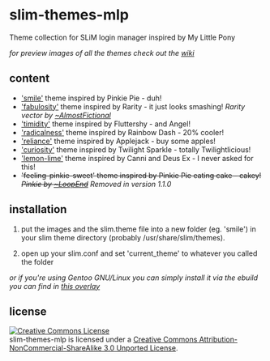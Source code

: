slim-themes-mlp
=================

Theme collection for SLiM login manager inspired by My Little Pony

_for preview images of all the themes check out the <a href="https://github.com/tablet-mode/slim-themes-mlp/wiki/previews">wiki</a>_


content
-------
- <a href="https://github.com/tablet-mode/slim-themes-mlp/wiki/previews#smile">'smile'</a> theme inspired by Pinkie Pie - duh!
- <a href="https://github.com/tablet-mode/slim-themes-mlp/wiki/previews#fabulosity">'fabulosity'</a> theme inspired by Rarity - it just looks smashing!  _Rarity vector by <a href="https://almostfictional.deviantart.com/">~AlmostFictional</a>_
- <a href="https://github.com/tablet-mode/slim-themes-mlp/wiki/previews#timidity">'timidity'</a> theme inspired by Fluttershy - and Angel!
- <a href="https://github.com/tablet-mode/slim-themes-mlp/wiki/previews#radicalness">'radicalness'</a> theme inspired by Rainbow Dash - 20% cooler!
- <a href="https://github.com/tablet-mode/slim-themes-mlp/wiki/previews#reliance">'reliance'</a> theme inspired by Applejack - buy some apples!
- <a href="https://github.com/tablet-mode/slim-themes-mlp/wiki/previews#curiosity">'curiosity'</a> theme inspired by Twilight Sparkle - totally Twilightlicious!
- <a href="https://github.com/tablet-mode/slim-themes-mlp/wiki/previews#lemon-lime">'lemon-lime'</a> theme inspired by Canni and Deus Ex - I never asked for this!
- ~~'feeling-pinkie-sweet'</a> theme inspired by Pinkie Pie eating cake - cakey! _Pinkie by <a href="https://loopend.deviantart.com/">~LoopEnd</a>_~~ _Removed in version 1.1.0_

installation
------------
1. put the images and the slim.theme file into a new folder (eg. 'smile') in your slim theme directory (probably /usr/share/slim/themes).

2. open up your slim.conf and set 'current\_theme' to whatever you called the folder

_or if you're using Gentoo GNU/Linux you can simply install it via the ebuild you can find in <a href="https://github.com/twisted-pear/my-little-overlay">this overlay_</a>

license
-------
<a rel="license" href="http://creativecommons.org/licenses/by-nc-sa/3.0/deed.en_US"><img alt="Creative Commons License" style="border-width:0" src="http://i.creativecommons.org/l/by-nc-sa/3.0/88x31.png" /></a><br /><span xmlns:dct="http://purl.org/dc/terms/" property="dct:title">slim-themes-mlp</span> is licensed under a <a rel="license" href="http://creativecommons.org/licenses/by-nc-sa/3.0/deed.en_US">Creative Commons Attribution-NonCommercial-ShareAlike 3.0 Unported License</a>.
